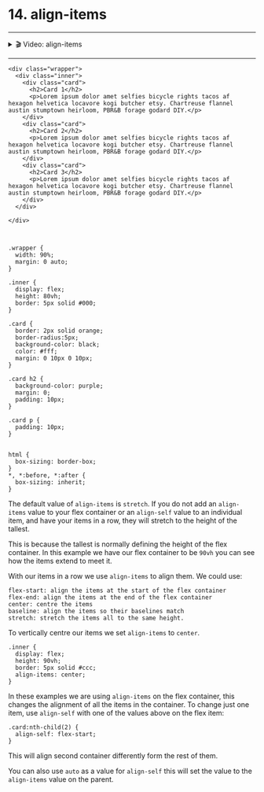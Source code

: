 # 14. align-items

---

<details>
    <summary>🎬 Video: align-items</summary><div class='video-container'>
        <iframe src="https://www.youtube.com/embed/jIKdM-LMBLE?rel=0" frameborder="0" allow="accelerometer; autoplay; encrypted-media; gyroscope; picture-in-picture" allowfullscreen rel='0'></iframe></div>
</details>

---

    <div class="wrapper">
      <div class="inner">
        <div class="card">
          <h2>Card 1</h2>
          <p>Lorem ipsum dolor amet selfies bicycle rights tacos af hexagon helvetica locavore kogi butcher etsy. Chartreuse flannel austin stumptown heirloom, PBR&B forage godard DIY.</p>
        </div>
        <div class="card">
          <h2>Card 2</h2>
          <p>Lorem ipsum dolor amet selfies bicycle rights tacos af hexagon helvetica locavore kogi butcher etsy. Chartreuse flannel austin stumptown heirloom, PBR&B forage godard DIY.</p>
        </div>
        <div class="card">
          <h2>Card 3</h2>
          <p>Lorem ipsum dolor amet selfies bicycle rights tacos af hexagon helvetica locavore kogi butcher etsy. Chartreuse flannel austin stumptown heirloom, PBR&B forage godard DIY.</p>
        </div>
      </div>
    
    </div>


    
    .wrapper {
      width: 90%;
      margin: 0 auto;
    }
    
    .inner {
      display: flex;
      height: 80vh;
      border: 5px solid #000;
    }
    
    .card {
      border: 2px solid orange;
      border-radius:5px;
      background-color: black;
      color: #fff;
      margin: 0 10px 0 10px;
    }
    
    .card h2 {
      background-color: purple;
      margin: 0;
      padding: 10px;
    }
    
    .card p {
      padding: 10px;
    }
    
    
    html {
      box-sizing: border-box;
    }
    *, *:before, *:after {
      box-sizing: inherit;
    }

The default value of `align-items` is `stretch`. If you do not add an `align-items` value to your flex container or an `align-self` value to an individual item, and have your items in a row, they will stretch to the height of the tallest. 

This is because the tallest is normally defining the height of the flex container. In this example we have our flex container to be `90vh` you can see how the items extend to meet it.

With our items in a row we use `align-items` to align them. We could use:

    flex-start: align the items at the start of the flex container
    flex-end: align the items at the end of the flex container
    center: centre the items
    baseline: align the items so their baselines match
    stretch: stretch the items all to the same height.

To vertically centre our items we set `align-items` to `center`.

    .inner {
      display: flex;
      height: 90vh;
      border: 5px solid #ccc;
      align-items: center;
    }


In these examples we are using `align-items` on the flex container, this changes the alignment of all the items in the container. To change just one item, use `align-self` with one of the values above on the flex item:

    .card:nth-child(2) {
      align-self: flex-start;
    }

This will align second container differently form the rest of them.

You can also use `auto` as a value for `align-self` this will set the value to the `align-items` value on the parent.
